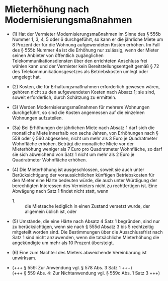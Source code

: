 # Mieterhöhung nach Modernisierungsmaßnahmen

- (1) Hat der Vermieter Modernisierungsmaßnahmen im Sinne des § 555b Nummer 1, 3, 4, 5 oder 6 durchgeführt, so kann er die jährliche Miete um 8 Prozent der für die Wohnung aufgewendeten Kosten erhöhen. Im Fall des § 555b Nummer 4a ist die Erhöhung nur zulässig, wenn der Mieter seinen Anbieter von öffentlich zugänglichen Telekommunikationsdiensten über den errichteten Anschluss frei wählen kann und der Vermieter kein Bereitstellungsentgelt gemäß § 72 des Telekommunikationsgesetzes als Betriebskosten umlegt oder umgelegt hat.

- (2) Kosten, die für Erhaltungsmaßnahmen erforderlich gewesen wären, gehören nicht zu den aufgewendeten Kosten nach Absatz 1; sie sind, soweit erforderlich, durch Schätzung zu ermitteln.

- (3) Werden Modernisierungsmaßnahmen für mehrere Wohnungen durchgeführt, so sind die Kosten angemessen auf die einzelnen Wohnungen aufzuteilen.

- (3a) Bei Erhöhungen der jährlichen Miete nach Absatz 1 darf sich die monatliche Miete innerhalb von sechs Jahren, von Erhöhungen nach § 558 oder § 560 abgesehen, nicht um mehr als 3 Euro je Quadratmeter Wohnfläche erhöhen. Beträgt die monatliche Miete vor der Mieterhöhung weniger als 7 Euro pro Quadratmeter Wohnfläche, so darf sie sich abweichend von Satz 1 nicht um mehr als 2 Euro je Quadratmeter Wohnfläche erhöhen.

- (4) Die Mieterhöhung ist ausgeschlossen, soweit sie auch unter Berücksichtigung der voraussichtlichen künftigen Betriebskosten für den Mieter eine Härte bedeuten würde, die auch unter Würdigung der berechtigten Interessen des Vermieters nicht zu rechtfertigen ist. Eine Abwägung nach Satz 1 findet nicht statt, wenn <dl style="font-weight:normal;font-style:normal;text-decoration:none;"><dt>1.</dt><dd style="font-weight:normal;font-style:normal;text-decoration:none;"><div>die Mietsache lediglich in einen Zustand versetzt wurde, der allgemein üblich ist, oder

- (5) Umstände, die eine Härte nach Absatz 4 Satz 1 begründen, sind nur zu berücksichtigen, wenn sie nach § 555d Absatz 3 bis 5 rechtzeitig mitgeteilt worden sind. Die Bestimmungen über die Ausschlussfrist nach Satz 1 sind nicht anzuwenden, wenn die tatsächliche Mieterhöhung die angekündigte um mehr als 10 Prozent übersteigt.

- (6) Eine zum Nachteil des Mieters abweichende Vereinbarung ist unwirksam.

- (+++ § 559: Zur Anwendung vgl. § 578 Abs. 3 Satz 1 +++) <br />(+++ § 559 Abs. 4: Zur Nichtanwendung vgl. § 559c Abs. 1 Satz 3 +++)

